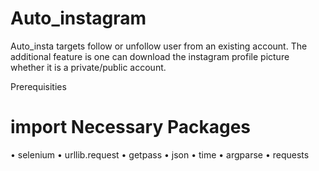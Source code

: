 # Auto_instagram

Auto_insta targets follow or unfollow user from an existing account.
The additional feature is one can download the instagram profile picture whether it is a private/public account.

Prerequisities

#  import Necessary Packages
•	selenium
•	urllib.request 
•	getpass
•	json
•	time
•	argparse
•	requests

